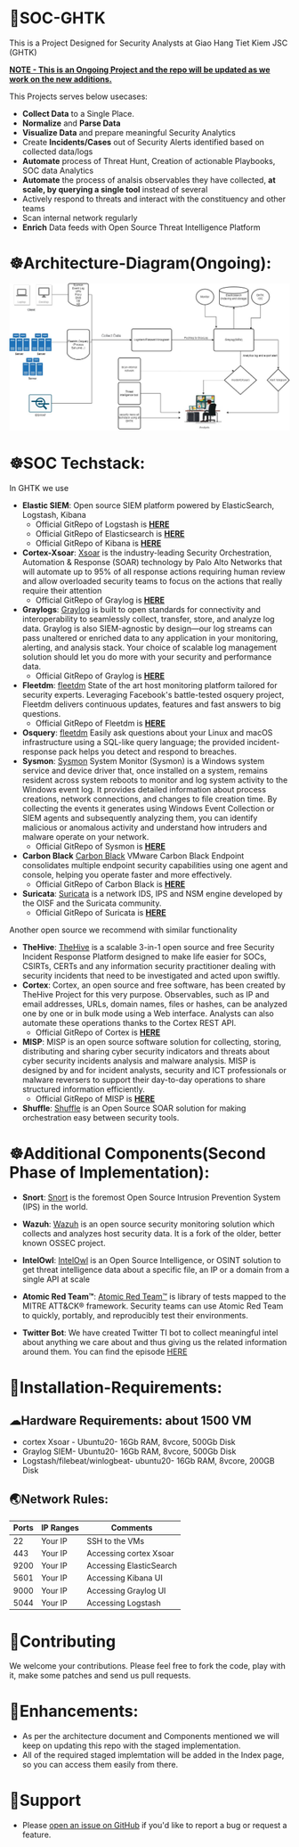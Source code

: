 # 🔴SOC-GHTK
This is a Project Designed for Security Analysts at Giao Hang Tiet Kiem JSC (GHTK)

<ins> **NOTE - This is an Ongoing Project and the repo will be updated as we work on the new additions.** </ins>

This Projects serves below usecases:
 - **Collect Data** to a Single Place.
 - **Normalize** and **Parse Data**
 - **Visualize Data** and prepare meaningful Security Analytics
 - Create **Incidents/Cases** out of Security Alerts identified based on collected data/logs
 - **Automate** process of Threat Hunt, Creation of actionable Playbooks, SOC data Analytics
 - **Automate** the process of analsis observables they have collected, **at scale, by querying a single tool** instead of several
 - Actively respond to threats and interact with the constituency and other teams
 - Scan internal network regularly
 - **Enrich** Data feeds with Open Source Threat Intelligence Platform

# ☸Architecture-Diagram(Ongoing):
<p align="center"> <img src="images/GHTK-SOC.jpg"> </p>

# ☸SOC Techstack:
In GHTK we use
 - **Elastic SIEM**: Open source SIEM platform powered by ElasticSearch, Logstash, Kibana
	- Official GitRepo of Logstash is **[HERE](https://github.com/elastic/logstash)**
	- Official GitRepo of Elasticsearch is **[HERE](https://github.com/elastic/elasticsearch)**
	- Official GitRepo of Kibana is **[HERE](https://github.com/elastic/kibana)**
 - **Cortex-Xsoar**: [Xsoar](https://github.com/demisto/content) is the industry-leading Security Orchestration, Automation & Response (SOAR) technology by Palo Alto Networks that will automate up to 95% of all response actions requiring human review and allow overloaded security teams to focus on the actions that really require their attention
	- Official GitRepo of Graylog is **[HERE](https://www.paloaltonetworks.com/cortex/cortex-xsoar)**
 - **Graylogs**: [Graylog](https://github.com/Graylog2/graylog2-server) is built to open standards for connectivity and interoperability to seamlessly collect, transfer, store, and analyze log data. Graylog is also SIEM-agnostic by design—our log streams can pass unaltered or enriched data to any application in your monitoring, alerting, and analysis stack. Your choice of scalable log management solution should let you do more with your security and performance data.
    - Official GitRepo of Graylog is **[HERE](https://www.graylog.org/)**
 - **Fleetdm**: [fleetdm](https://github.com/fleetdm/fleet) State of the art host monitoring platform tailored for security experts. Leveraging Facebook's battle-tested osquery project, Fleetdm delivers continuous updates, features and fast answers to big questions.
	- Official GitRepo of Fleetdm is **[HERE](https://fleetdm.com/)**
 - **Osquery**: [fleetdm](https://github.com/osquery/osquery) Easily ask questions about your Linux and macOS infrastructure using a SQL-like query language; the provided incident-response pack helps you detect and respond to breaches.
 - **Sysmon**: [Sysmon](https://docs.microsoft.com/en-us/sysinternals/downloads/sysmon) System Monitor (Sysmon) is a Windows system service and device driver that, once installed on a system, remains resident across system reboots to monitor and log system activity to the Windows event log. It provides detailed information about process creations, network connections, and changes to file creation time. By collecting the events it generates using Windows Event Collection or SIEM agents and subsequently analyzing them, you can identify malicious or anomalous activity and understand how intruders and malware operate on your network.
	- Official GitRepo of Sysmon is **[HERE](https://github.com/olafhartong/sysmon-modular)**
 - **Carbon Black** [Carbon Black](https://www.vmware.com/products/carbon-black-cloud-endpoint.html) VMware Carbon Black Endpoint consolidates multiple endpoint security capabilities using one agent and console, helping you operate faster and more effectively.
	- Official GitRepo of Carbon Black is **[HERE](https://github.com/carbonblack)**
 - **Suricata**: [Suricata](https://suricata.io/) is a network IDS, IPS and NSM engine developed by the OISF and the Suricata community.
	- Official GitRepo of Suricata is **[HERE](https://github.com/OISF/suricata)**
	
Another open source we recommend with similar functionality
 - **TheHive**: [TheHive](https://thehive-project.org/) is a scalable 3-in-1 open source and free Security Incident Response Platform designed to make life easier for SOCs, CSIRTs, CERTs and any information security practitioner dealing with security incidents that need to be investigated and acted upon swiftly.
 - **Cortex**: Cortex, an open source and free software, has been created by TheHive Project for this very purpose. Observables, such as IP and email addresses, URLs, domain names, files or hashes, can be analyzed one by one or in bulk mode using a Web interface. Analysts can also automate these operations thanks to the Cortex REST API.
    - Official GitRepo of Cortex is **[HERE](https://github.com/TheHive-Project/Cortex)**
 - **MISP**: MISP is an open source software solution for collecting, storing, distributing and sharing cyber security indicators and threats about cyber security incidents analysis and malware analysis. MISP is designed by and for incident analysts, security and ICT professionals or malware reversers to support their day-to-day operations to share structured information efficiently.
   - Official GitRepo of MISP is **[HERE](https://github.com/MISP/MISP)**
 - **Shuffle**: [Shuffle](https://shuffler.io/) is an Open Source SOAR solution for making orchestration easy between security tools.
# ☸Additional Components(Second Phase of Implementation):
 - **Snort**: [Snort](https://www.snort.org/) is the foremost Open Source Intrusion Prevention System (IPS) in the world.
 - **Wazuh**: [Wazuh](https://wazuh.com/) is an open source security monitoring solution which collects and analyzes host security data. It is a fork of the older, better known OSSEC project.
 - **IntelOwl**: [IntelOwl](https://intelowlproject.github.io/) is an Open Source Intelligence, or OSINT solution to get threat intelligence data about a specific file, an IP or a domain from a single API at scale
 - **Atomic Red Team™**: [Atomic Red Team™](https://github.com/redcanaryco/atomic-red-team) is library of tests mapped to the MITRE ATT&CK® framework. Security teams can use Atomic Red Team to quickly, portably, and reproducibly test their environments.

 - **Twitter Bot**: We have created Twitter TI bot to collect meaningful intel about anything we care about and thus giving us the related information around them. You can find the episode [HERE](https://youtu.be/onklNNJcfDU)

# 🔽Installation-Requirements: 
## ☁Hardware Requirements: about 1500 VM
 - cortex Xsoar - Ubuntu20- 16Gb RAM, 8vcore, 500Gb Disk
 - Graylog SIEM- Ubuntu20- 16Gb RAM, 8vcore, 500Gb Disk
 - Logstash/filebeat/winlogbeat- ubuntu20- 16Gb RAM, 8vcore, 200GB Disk
## 🌏Network Rules:
| Ports | IP Ranges | Comments |
| --- | --- | --- |
| 22 | Your IP | SSH to the VMs |
| 443 | Your IP | Accessing cortex Xsoar|
| 9200 | Your IP | Accessing ElasticSearch|
| 5601 | Your IP | Accessing Kibana UI
| 9000 | Your IP | Accessing Graylog UI|
| 5044 | Your IP | Accessing Logstash|

# 🤝Contributing
We welcome your contributions. Please feel free to fork the code, play with it, make some patches and send us pull requests. 

# 🔼Enhancements:
 - As per the architecture document and Components mentioned we will keep on updating this repo with the staged implementation.
 - All of the required staged implemtation will be added in the Index page, so you can access them easily from there.

# 🙏Support
 - Please [open an issue on GitHub](https://github.com/ducna96/SOC-GHTK/issues/new) if you'd like to report a bug or request a feature.
